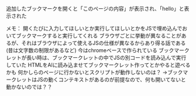 追加したブックマークを開くと「このページの内容」が表示され、「hello」と表示された

メモ：
開くたびに入力してほしいとか実行してほしいとかをJSで埋め込んでおいてブックマークすると実行してくれる
ブラウザごとに挙動が異なることがあるが、それはブラウザによって使えるJSの仕様が異なるからあり得る話である(昔は文字数の制限があるなど)
今はchromeベースで作られている
ブックマークレットが長い時は、ブックマークレットの中でJSの別コードを読み込んで実行していた
HTMLをAIに読み込ませてブックマークレット作ってとかやると遊べるかも
何かしらのページに行かないとスクリプトが動作しないのは？
→ブックマークレットはJSの動くコンテキストがあるのが前提なので、何も開いてないと動かないのでは？？